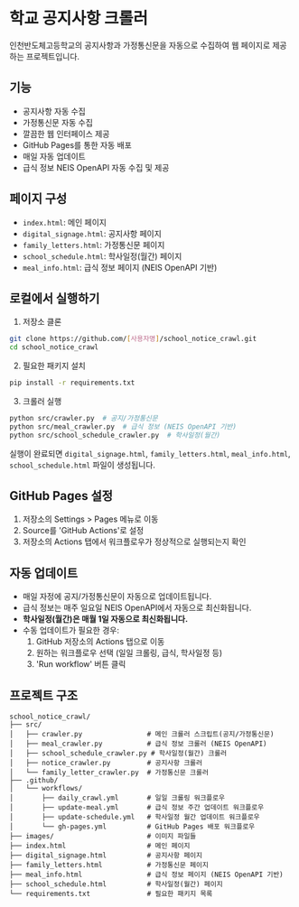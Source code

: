 # 학교 공지사항 크롤러

인천반도체고등학교의 공지사항과 가정통신문을 자동으로 수집하여 웹 페이지로 제공하는 프로젝트입니다.

## 기능

- 공지사항 자동 수집
- 가정통신문 자동 수집
- 깔끔한 웹 인터페이스 제공
- GitHub Pages를 통한 자동 배포
- 매일 자동 업데이트
- 급식 정보 NEIS OpenAPI 자동 수집 및 제공

## 페이지 구성

- `index.html`: 메인 페이지
- `digital_signage.html`: 공지사항 페이지
- `family_letters.html`: 가정통신문 페이지
- `school_schedule.html`: 학사일정(월간) 페이지
- `meal_info.html`: 급식 정보 페이지 (NEIS OpenAPI 기반)

## 로컬에서 실행하기

1. 저장소 클론
```bash
git clone https://github.com/[사용자명]/school_notice_crawl.git
cd school_notice_crawl
```

2. 필요한 패키지 설치
```bash
pip install -r requirements.txt
```

3. 크롤러 실행
```bash
python src/crawler.py  # 공지/가정통신문
python src/meal_crawler.py  # 급식 정보 (NEIS OpenAPI 기반)
python src/school_schedule_crawler.py  # 학사일정(월간)
```

실행이 완료되면 `digital_signage.html`, `family_letters.html`, `meal_info.html`, `school_schedule.html` 파일이 생성됩니다.

## GitHub Pages 설정

1. 저장소의 Settings > Pages 메뉴로 이동
2. Source를 'GitHub Actions'로 설정
3. 저장소의 Actions 탭에서 워크플로우가 정상적으로 실행되는지 확인

## 자동 업데이트

- 매일 자정에 공지/가정통신문이 자동으로 업데이트됩니다.
- 급식 정보는 매주 일요일 NEIS OpenAPI에서 자동으로 최신화됩니다.
- **학사일정(월간)은 매월 1일 자동으로 최신화됩니다.**
- 수동 업데이트가 필요한 경우:
  1. GitHub 저장소의 Actions 탭으로 이동
  2. 원하는 워크플로우 선택 (일일 크롤링, 급식, 학사일정 등)
  3. 'Run workflow' 버튼 클릭

## 프로젝트 구조

```
school_notice_crawl/
├── src/
│   ├── crawler.py                # 메인 크롤러 스크립트(공지/가정통신문)
│   ├── meal_crawler.py           # 급식 정보 크롤러 (NEIS OpenAPI)
│   ├── school_schedule_crawler.py # 학사일정(월간) 크롤러
│   ├── notice_crawler.py         # 공지사항 크롤러
│   └── family_letter_crawler.py  # 가정통신문 크롤러
├── .github/
│   └── workflows/
│       ├── daily_crawl.yml       # 일일 크롤링 워크플로우
│       ├── update-meal.yml       # 급식 정보 주간 업데이트 워크플로우
│       ├── update-schedule.yml   # 학사일정 월간 업데이트 워크플로우
│       └── gh-pages.yml          # GitHub Pages 배포 워크플로우
├── images/                       # 이미지 파일들
├── index.html                    # 메인 페이지
├── digital_signage.html          # 공지사항 페이지
├── family_letters.html           # 가정통신문 페이지
├── meal_info.html                # 급식 정보 페이지 (NEIS OpenAPI 기반)
├── school_schedule.html          # 학사일정(월간) 페이지
└── requirements.txt              # 필요한 패키지 목록
```